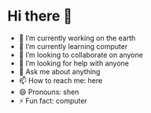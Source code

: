 # Hi there 👋

<!--
**shen-zhilong/shen-zhilong** is a ✨ _special_ ✨ repository because its `README.md` (this file) appears on your GitHub profile.

Here are some ideas to get you started:

- 🔭 I’m currently working on the earth
- 🌱 I’m currently learning computer
- 👯 I’m looking to collaborate on anyone
- 🤔 I’m looking for help with anyone
- 💬 Ask me about anything
- 📫 How to reach me: here
- 😄 Pronouns: shen
- ⚡ Fun fact: computer
-->


- 🔭 I’m currently working on the earth
- 🌱 I’m currently learning computer
- 👯 I’m looking to collaborate on anyone
- 🤔 I’m looking for help with anyone
- 💬 Ask me about anything
- 📫 How to reach me: here
- 😄 Pronouns: shen
- ⚡ Fun fact: computer
